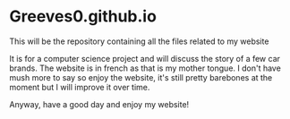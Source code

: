 # Greeves0.github.io
This will be the repository containing all the files related to my website

It is for a computer science project and will discuss the story of a few car brands. The website is in french as that is my mother tongue.
I don't have mush more to say so enjoy the website, it's still pretty barebones at the moment but I will improve it over time.

Anyway, have a good day and enjoy my website!
